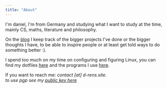 ```yaml
---
title: "About"
---
```


I'm daniel, I'm from Germany and studying what I want to study at the time, mainly CS, maths, literature and philosophy.

On the [blog](/blog) I keep track of the bigger projects I've done or the bigger thoughts I have, to be able to inspire people or at least get told ways to do something better :).

I spend too much on my time on configuring and figuring Linux, you can find my dotfiles [here](https://github.com/d-rens/dotfiles) and the programs I use [here](/programs).

If you want to reach me: *contact [at] d-rens.site*.\
*to use pgp see my [public key here](../public_key.txt)*
